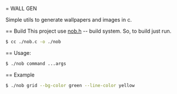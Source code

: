 = WALL GEN

Simple utils to generate wallpapers and images in c.

== Build
This project use [nob.h](https://github.com/tsoding/nob.h.git) -- build
system. So, to build just run.

```sh
$ cc ./nob.c -o ./nob
```

== Usage:

```sh
$ ./nob command ...args
```

== Example

```sh
$ ./nob grid --bg-color green --line-color yellow
```
